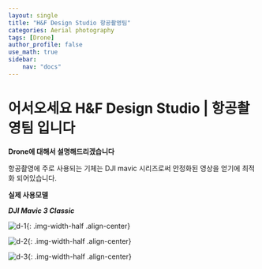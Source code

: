 ```yaml
---
layout: single
title: "H&F Design Studio 항공촬영팀"
categories: Aerial photography
tags: [Drone]
author_profile: false
use_math: true
sidebar:
    nav: "docs"
---
```

# 어서오세요 H&F Design Studio | 항공촬영팀 입니다

**Drone에 대해서 설명해드리겠습니다**

항공촬영에 주로 사용되는 기체는 DJI mavic 시리즈로써 
안정화된 영상을 얻기에 최적화 되어있습니다.

**실제 사용모델** 

***DJI Mavic 3 Classic***

![d-1]({{site.url}}/images/2023-03-25-eleven/images2023-03-25-eleven/d-1.jpeg){: .img-width-half .align-center}



![d-2]({{site.url}}/images/2023-03-25-eleven/images2023-03-25-eleven/d-2.jpeg){: .img-width-half .align-center}

![d-3]({{site.url}}/images/2023-03-25-eleven/images2023-03-25-eleven/d-3.jpeg){: .img-width-half .align-center}

